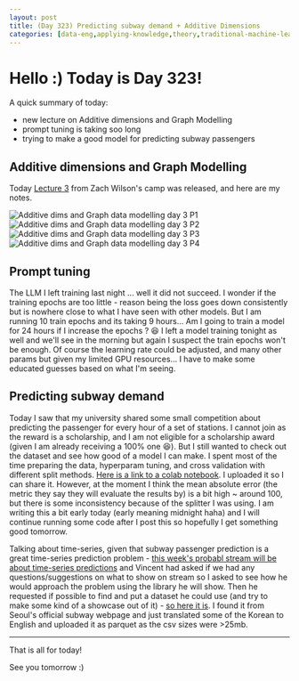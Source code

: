 ```yaml
---
layout: post
title: (Day 323) Predicting subway demand + Additive Dimensions
categories: [data-eng,applying-knowledge,theory,traditional-machine-learning]
---
```

# Hello :) Today is Day 323!
A quick summary of today:
* new lecture on Additive dimensions and Graph Modelling
* prompt tuning is taking soo long
* trying to make a good model for predicting subway passengers 

## Additive dimensions and Graph Modelling

Today [Lecture 3](https://www.youtube.com/watch?v=XWaJFretFec) from Zach Wilson's camp was released, and here are my notes.

![Additive dims and Graph data modelling day 3 P1](https://github.com/user-attachments/assets/9910e79b-71dc-4ca1-b925-1b9812d73a04)
![Additive dims and Graph data modelling day 3 P2](https://github.com/user-attachments/assets/7c034863-b9b0-4251-869c-54ccc075fadc)
![Additive dims and Graph data modelling day 3 P3](https://github.com/user-attachments/assets/be52df3b-e5db-471b-addd-d29bfff61a68)
![Additive dims and Graph data modelling day 3 P4](https://github.com/user-attachments/assets/a3cd41e3-a124-4db4-a51e-1456b57046a1)

## Prompt tuning

The LLM I left training last night ... well it did not succeed. I wonder if the training epochs are too little - reason being the loss goes down consistently but is nowhere close to what I have seen with other models. But I am running 10 train epochs and its taking 9 hours... Am I going to train a model for 24 hours if I increase the epochs ? 😆  I left a model training tonight as well and we'll see in the morning but again I suspect the train epochs won't be enough. Of course the learning rate could be adjusted, and many other params but given my limited GPU resources... I have to make some educated guesses based on what I'm seeing. 

## Predicting subway demand

Today I saw that my university shared some small competition about predicting the passenger for every hour of a set of stations. I cannot join as the reward is a scholarship, and I am not eligible for a scholarship award (given I am already receiving a 100% one 😆). But I still wanted to check out the dataset and see how good of a model I can make. I spent most of the time preparing the data, hyperparam tuning, and cross validation with different split methods. [Here is a link to a colab notebook](https://colab.research.google.com/drive/1zgyiGfNwFXc5nwWaVLedMZG8VfXWKGy0?usp=sharing). I uploaded it so I can share it. However, at the moment I think the mean absolute error (the metric they say they will evaluate the results by) is a bit high ~ around 100, but there is some inconsistency because of the splitter I was using. I am writing this a bit early today (early meaning midnight haha) and I will continue running some code after I post this so hopefully I get something good tomorrow.

Talking about time-series, given that subway passenger prediction is a great time-series prediction problem - [this week's probabl stream will be about time-series predictions](https://www.youtube.com/live/EnhyJx8l2LE?si=oHEREpc91cLP_aFw) and Vincent had asked if we had any questions/suggestions on what to show on stream so I asked to see how he would approach the problem using the library he will show. Then he requested if possible to find and put a dataset he could use (and try to make some kind of a showcase out of it) - [so here it is](https://github.com/divakaivan/seoul_subway_data). I found it from Seoul's official subway webpage and just translated some of the Korean to English and uploaded it as parquet as the csv sizes were >25mb. 


--- 

That is all for today!

See you tomorrow :)
